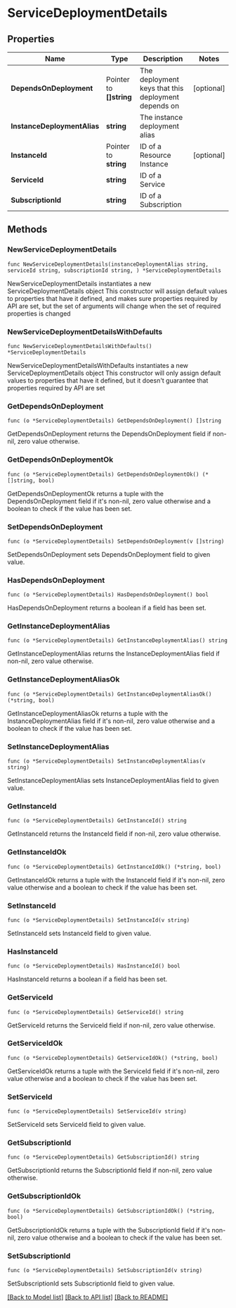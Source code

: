 # ServiceDeploymentDetails

## Properties

Name | Type | Description | Notes
------------ | ------------- | ------------- | -------------
**DependsOnDeployment** | Pointer to **[]string** | The deployment keys that this deployment depends on | [optional] 
**InstanceDeploymentAlias** | **string** | The instance deployment alias | 
**InstanceId** | Pointer to **string** | ID of a Resource Instance | [optional] 
**ServiceId** | **string** | ID of a Service | 
**SubscriptionId** | **string** | ID of a Subscription | 

## Methods

### NewServiceDeploymentDetails

`func NewServiceDeploymentDetails(instanceDeploymentAlias string, serviceId string, subscriptionId string, ) *ServiceDeploymentDetails`

NewServiceDeploymentDetails instantiates a new ServiceDeploymentDetails object
This constructor will assign default values to properties that have it defined,
and makes sure properties required by API are set, but the set of arguments
will change when the set of required properties is changed

### NewServiceDeploymentDetailsWithDefaults

`func NewServiceDeploymentDetailsWithDefaults() *ServiceDeploymentDetails`

NewServiceDeploymentDetailsWithDefaults instantiates a new ServiceDeploymentDetails object
This constructor will only assign default values to properties that have it defined,
but it doesn't guarantee that properties required by API are set

### GetDependsOnDeployment

`func (o *ServiceDeploymentDetails) GetDependsOnDeployment() []string`

GetDependsOnDeployment returns the DependsOnDeployment field if non-nil, zero value otherwise.

### GetDependsOnDeploymentOk

`func (o *ServiceDeploymentDetails) GetDependsOnDeploymentOk() (*[]string, bool)`

GetDependsOnDeploymentOk returns a tuple with the DependsOnDeployment field if it's non-nil, zero value otherwise
and a boolean to check if the value has been set.

### SetDependsOnDeployment

`func (o *ServiceDeploymentDetails) SetDependsOnDeployment(v []string)`

SetDependsOnDeployment sets DependsOnDeployment field to given value.

### HasDependsOnDeployment

`func (o *ServiceDeploymentDetails) HasDependsOnDeployment() bool`

HasDependsOnDeployment returns a boolean if a field has been set.

### GetInstanceDeploymentAlias

`func (o *ServiceDeploymentDetails) GetInstanceDeploymentAlias() string`

GetInstanceDeploymentAlias returns the InstanceDeploymentAlias field if non-nil, zero value otherwise.

### GetInstanceDeploymentAliasOk

`func (o *ServiceDeploymentDetails) GetInstanceDeploymentAliasOk() (*string, bool)`

GetInstanceDeploymentAliasOk returns a tuple with the InstanceDeploymentAlias field if it's non-nil, zero value otherwise
and a boolean to check if the value has been set.

### SetInstanceDeploymentAlias

`func (o *ServiceDeploymentDetails) SetInstanceDeploymentAlias(v string)`

SetInstanceDeploymentAlias sets InstanceDeploymentAlias field to given value.


### GetInstanceId

`func (o *ServiceDeploymentDetails) GetInstanceId() string`

GetInstanceId returns the InstanceId field if non-nil, zero value otherwise.

### GetInstanceIdOk

`func (o *ServiceDeploymentDetails) GetInstanceIdOk() (*string, bool)`

GetInstanceIdOk returns a tuple with the InstanceId field if it's non-nil, zero value otherwise
and a boolean to check if the value has been set.

### SetInstanceId

`func (o *ServiceDeploymentDetails) SetInstanceId(v string)`

SetInstanceId sets InstanceId field to given value.

### HasInstanceId

`func (o *ServiceDeploymentDetails) HasInstanceId() bool`

HasInstanceId returns a boolean if a field has been set.

### GetServiceId

`func (o *ServiceDeploymentDetails) GetServiceId() string`

GetServiceId returns the ServiceId field if non-nil, zero value otherwise.

### GetServiceIdOk

`func (o *ServiceDeploymentDetails) GetServiceIdOk() (*string, bool)`

GetServiceIdOk returns a tuple with the ServiceId field if it's non-nil, zero value otherwise
and a boolean to check if the value has been set.

### SetServiceId

`func (o *ServiceDeploymentDetails) SetServiceId(v string)`

SetServiceId sets ServiceId field to given value.


### GetSubscriptionId

`func (o *ServiceDeploymentDetails) GetSubscriptionId() string`

GetSubscriptionId returns the SubscriptionId field if non-nil, zero value otherwise.

### GetSubscriptionIdOk

`func (o *ServiceDeploymentDetails) GetSubscriptionIdOk() (*string, bool)`

GetSubscriptionIdOk returns a tuple with the SubscriptionId field if it's non-nil, zero value otherwise
and a boolean to check if the value has been set.

### SetSubscriptionId

`func (o *ServiceDeploymentDetails) SetSubscriptionId(v string)`

SetSubscriptionId sets SubscriptionId field to given value.



[[Back to Model list]](../README.md#documentation-for-models) [[Back to API list]](../README.md#documentation-for-api-endpoints) [[Back to README]](../README.md)



